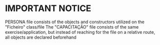 # IMPORTANT NOTICE



PERSONA file consists of the objects and constructors utilized on the "Ficheiro" class/file
The "CAPACITAÇÃO" file consists of the same exercise/application, but instead of reaching for the file on a relative route, all objects are declared beforehand
